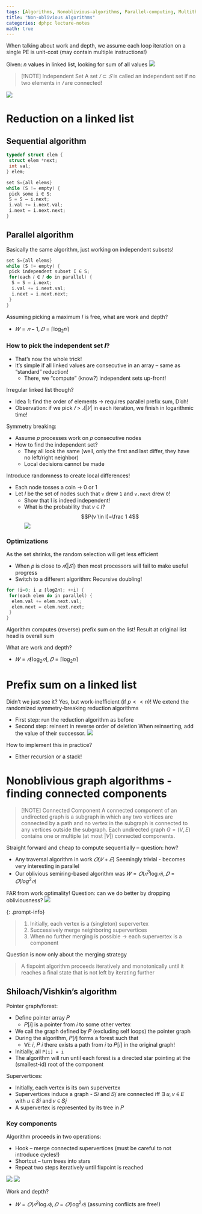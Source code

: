```yaml
---
tags: [Algorithms, Nonoblivious-algorithms, Parallel-computing, Multithread]
title: "Non-oblivious Algorithms"
categories: dphpc lecture-notes
math: true
---
```


When talking about work and depth, we assume each loop iteration on a single PE is unit-cost (may contain multiple instructions!)

Given: $n$ values in linked list, looking for sum of all values ![](/assets/img/ScreenShot%202024-01-12%20at%2017.36.19.png)

> [!NOTE] Independent Set A set $𝐼 ⊂ 𝑆$ is called an independent set if no two elements in $𝐼$ are connected!

![](/assets/img/ScreenShot%202024-01-12%20at%2017.44.00.png)

# Reduction on a linked list

## Sequential algorithm

```c
typedef struct elem {
 struct elem *next;
 int val;
} elem;

set S={all elems}
while (S != empty) {
 pick some i ∈ S;
 S = S – i.next;
 i.val += i.next.val;
 i.next = i.next.next;
}
```

## Parallel algorithm

Basically the same algorithm, just working on independent subsets!

```c
set S={all elems}
while (S != empty) {
 pick independent subset I ∈ S;
 for(each 𝑖 ∈ 𝐼 do in parallel) {
  S = S – i.next;
  i.val += i.next.val;
  i.next = i.next.next;
 }
}
```

Assuming picking a maximum 𝐼 is free, what are work and depth?

- $𝑊 = 𝑛 − 1, 𝐷 = ⌈\log_2n⌉$

### How to pick the independent set 𝑰?

- That’s now the whole trick!
- It’s simple if all linked values are consecutive in an array – same as “standard” reduction!
  - There, we “compute” (know?) independent sets up-front!

Irregular linked list though?

- Idea 1: find the order of elements → requires parallel prefix sum, D’oh!
- Observation: if we pick $𝐼 > 𝜆|𝑉|$ in each iteration, we finish in logarithmic time!

Symmetry breaking:

- Assume 𝑝 processes work on 𝑝 consecutive nodes
- How to find the independent set?
  - They all look the same (well, only the first and last differ, they have no left/right neighbor)
  - Local decisions cannot be made

Introduce randomness to create local differences!

- Each node tosses a coin → 0 or 1
- Let 𝐼 be the set of nodes such that `v` drew `1` and `v.next` drew `0`!
  - Show that I is indeed independent!
  - What is the probability that 𝑣 ∈ 𝐼? $$P(v \in I)=\frac 1 4$$ ![](/assets/img/ScreenShot%202024-01-12%20at%2017.48.14.png)

### Optimizations

As the set shrinks, the random selection will get less efficient

- When 𝑝 is close to $𝑛 ( |𝑆| )$ then most processors will fail to make useful progress
- Switch to a different algorithm: Recursive doubling!

```c
for (i=0; i ≤ ⌈log2𝑛⌉; ++i) {
 for(each elem do in parallel) {
  elem.val += elem.next.val;
  elem.next = elem.next.next;
 }
}
```

Algorithm computes (reverse) prefix sum on the list! Result at original list head is overall sum

What are work and depth?

- $𝑊 = 𝑛⌈\log_2𝑛⌉, 𝐷 = ⌈\log_2n⌉$

# Prefix sum on a linked list

Didn’t we just see it? Yes, but work-inefficient (if $p<<n$)! We extend the randomized symmetry-breaking reduction algorithms

- First step: run the reduction algorithm as before
- Second step: reinsert in reverse order of deletion When reinserting, add the value of their successor. ![](/assets/img/ScreenShot%202024-01-12%20at%2017.50.23.png)

How to implement this in practice?

- Either recursion or a stack!

# Nonoblivious graph algorithms - finding connected components

> [!NOTE] Connected Component A connected component of an undirected graph is a subgraph in which any two vertices are connected by a path and no vertex in the subgraph is connected to any vertices outside the subgraph. Each undirected graph $G = (V,E)$ contains one or multiple (at most $|V|$) connected components.

Straight forward and cheap to compute sequentially – question: how?

- Any traversal algorithm in work $𝑂 (𝑉 + 𝐸)$ Seemingly trivial - becomes very interesting in parallel
- Our oblivious semiring-based algorithm was $𝑊 = 𝑂(𝑛^3\log 𝑛), 𝐷 = 𝑂(log^2𝑛)$

FAR from work optimality! Question: can we do better by dropping obliviousness? ![](/assets/img/ScreenShot%202024-01-12%20at%2018.31.18.png)

>
{: .prompt-info}
>
> 1. Initially, each vertex is a (singleton) supervertex
> 2. Successively merge neighboring supervertices
> 3. When no further merging is possible → each supervertex is a component

Question is now only about the merging strategy

> A fixpoint algorithm proceeds iteratively and monotonically until it reaches a final state that is not left by iterating further

## Shiloach/Vishkin’s algorithm

Pointer graph/forest:

- Define pointer array 𝑃
  - 𝑃[𝑖] is a pointer from 𝑖 to some other vertex
- We call the graph defined by 𝑃 (excluding self loops) the pointer graph
- During the algorithm, 𝑃[𝑖] forms a forest such that
  - ∀𝑖: 𝑖, 𝑃 𝑖 there exists a path from 𝑖 to 𝑃[𝑖] in the original graph!
- Initially, all `P[i] = i`
- The algorithm will run until each forest is a directed star pointing at the (smallest-id) root of the component

Supervertices:

- Initially, each vertex is its own supervertex
- Supervertices induce a graph - 𝑆𝑖 and 𝑆𝑗 are connected iff ∃ 𝑢, 𝑣 ∈ 𝐸 with 𝑢 ∈ 𝑆𝑖 and 𝑣 ∈ 𝑆𝑗
- A supervertex is represented by its tree in 𝑃

### Key components

Algorithm proceeds in two operations:

- Hook – merge connected supervertices (must be careful to not introduce cycles!)
- Shortcut – turn trees into stars
- Repeat two steps iteratively until fixpoint is reached

![](/assets/img/ScreenShot%202024-01-12%20at%2018.35.44.png) ![](/assets/img/ScreenShot%202024-01-12%20at%2018.35.58.png)

Work and depth?

- $𝑊 = 𝑂 (𝑛^2\log 𝑛) , 𝐷 = 𝑂(\log^2𝑛)$ (assuming conflicts are free!)
